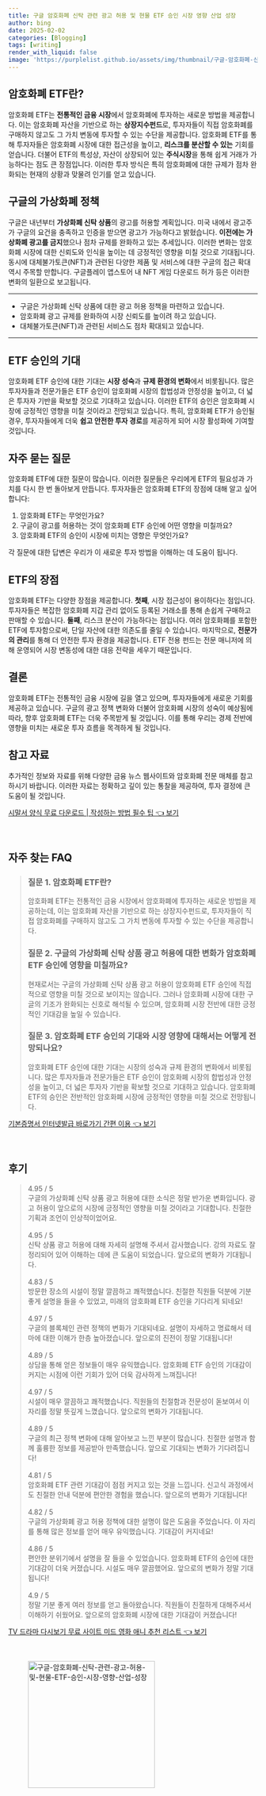 ```yaml
---
title: 구글 암호화폐 신탁 관련 광고 허용 및 현물 ETF 승인 시장 영향 산업 성장
author: bing
date: 2025-02-02
categories: [Blogging]
tags: [writing]
render_with_liquid: false
image: 'https://purplelist.github.io/assets/img/thumbnail/구글-암호화폐-신탁-관련-광고-허용-및-현물-ETF-승인-시장-영향-산업-성장.webp'
---
```



<h2 id='암호화폐_ETF란'>암호화폐 ETF란?</h2>

<p>암호화폐 ETF는 <b>전통적인 금융 시장</b>에서 암호화폐에 투자하는 새로운 방법을 제공합니다. 이는 암호화폐 자산을 기반으로 하는 <b>상장지수펀드</b>로, 투자자들이 직접 암호화폐를 구매하지 않고도 그 가치 변동에 투자할 수 있는 수단을 제공합니다. 암호화폐 ETF를 통해 투자자들은 암호화폐 시장에 대한 접근성을 높이고, <b>리스크를 분산할 수 있는</b> 기회를 얻습니다. 더불어 ETF의 특성상, 자산이 상장되어 있는 <b>주식시장</b>을 통해 쉽게 거래가 가능하다는 점도 큰 장점입니다. 이러한 투자 방식은 특히 암호화폐에 대한 규제가 점차 완화되는 현재의 상황과 맞물려 인기를 얻고 있습니다.</p>

<h2 id='구글의_가상화폐_정책'>구글의 가상화폐 정책</h2>

<p>구글은 내년부터 <b>가상화폐 신탁 상품</b>의 광고를 허용할 계획입니다. 미국 내에서 광고주가 구글의 요건을 충족하고 인증을 받으면 광고가 가능하다고 밝혔습니다. <b>이전에는 가상화폐 광고를 금지</b>했으나 점차 규제를 완화하고 있는 추세입니다. 이러한 변화는 암호화폐 시장에 대한 신뢰도와 인식을 높이는 데 긍정적인 영향을 미칠 것으로 기대됩니다. 동시에 대체불가토큰(NFT)과 관련된 다양한 제품 및 서비스에 대한 구글의 접근 확대 역시 주목할 만합니다. 구글플레이 앱스토어 내 NFT 게임 다운로드 허가 등은 이러한 변화의 일환으로 보고됩니다.</p>

<hr />

<ul>
    <li>구글은 가상화폐 신탁 상품에 대한 광고 허용 정책을 마련하고 있습니다.</li>
    <li>암호화폐 광고 규제를 완화하여 시장 신뢰도를 높이려 하고 있습니다.</li>
    <li>대체불가토큰(NFT)과 관련된 서비스도 점차 확대되고 있습니다.</li>
</ul>

<hr />

<h2 id='ETF승인의기대'>ETF 승인의 기대</h2>

<p>암호화폐 ETF 승인에 대한 기대는 <b>시장 성숙</b>과 <b>규제 환경의 변화</b>에서 비롯됩니다. 많은 투자자들과 전문가들은 ETF 승인이 암호화폐 시장의 합법성과 안정성을 높이고, 더 넓은 투자자 기반을 확보할 것으로 기대하고 있습니다. 이러한 ETF의 승인은 암호화폐 시장에 긍정적인 영향을 미칠 것이라고 전망되고 있습니다. 특히, 암호화폐 ETF가 승인될 경우, 투자자들에게 더욱 <b>쉽고 안전한 투자 경로</b>를 제공하게 되어 시장 활성화에 기여할 것입니다.</p>

<h2 id='자주묻는질문'>자주 묻는 질문</h2>

<p>암호화폐 ETF에 대한 질문이 많습니다. 이러한 질문들은 우리에게 ETF의 필요성과 가치를 다시 한 번 돌아보게 만듭니다.  투자자들은 암호화폐 ETF의 장점에 대해 알고 싶어 합니다:
<ol>
    <li>암호화폐 ETF는 무엇인가요?</li>
    <li>구글이 광고를 허용하는 것이 암호화폐 ETF 승인에 어떤 영향을 미칠까요?</li>
    <li>암호화폐 ETF의 승인이 시장에 미치는 영향은 무엇인가요?</li>
</ol>
각 질문에 대한 답변은 우리가 이 새로운 투자 방법을 이해하는 데 도움이 됩니다.</p>

<h2 id='ETF의장점'>ETF의 장점</h2>

<p>암호화폐 ETF는 다양한 장점을 제공합니다. <b>첫째</b>, 시장 접근성이 용이하다는 점입니다. 투자자들은 복잡한 암호화폐 지갑 관리 없이도 등록된 거래소를 통해 손쉽게 구매하고 판매할 수 있습니다. <b>둘째</b>, 리스크 분산이 가능하다는 점입니다. 여러 암호화폐를 포함한 ETF에 투자함으로써, 단일 자산에 대한 의존도를 줄일 수 있습니다. 마지막으로, <b>전문가의 관리</b>를 통해 더 안전한 투자 환경을 제공합니다. ETF 전용 펀드는 전문 매니저에 의해 운영되어 시장 변동성에 대한 대응 전략을 세우기 때문입니다.</p>

<h2 id='결론'>결론</h2>

<p>암호화폐 ETF는 전통적인 금융 시장에 길을 열고 있으며, 투자자들에게 새로운 기회를 제공하고 있습니다. 구글의 광고 정책 변화와 더불어 암호화폐 시장의 성숙이 예상됨에 따라, 향후 암호화폐 ETF는 더욱 주목받게 될 것입니다. 이를 통해 우리는 경제 전반에 영향을 미치는 새로운 투자 흐름을 목격하게 될 것입니다.</p>

<h2 id='참고자료'>참고 자료</h2>

<p>추가적인 정보와 자료를 위해 다양한 금융 뉴스 웹사이트와 암호화폐 전문 매체를 참고하시기 바랍니다. 이러한 자료는 정확하고 깊이 있는 통찰을 제공하여, 투자 결정에 큰 도움이 될 것입니다.</p>


<p><a class="click-button" title="시말서 양식 무료 다운로드 | 작성하는 방법 필수 팁" href="https://purplelist.github.io/posts/%EC%8B%9C%EB%A7%90%EC%84%9C-%EC%96%91%EC%8B%9D-%EB%AC%B4%EB%A3%8C-%EB%8B%A4%EC%9A%B4%EB%A1%9C%EB%93%9C-%EC%9E%91%EC%84%B1%ED%95%98%EB%8A%94-%EB%B0%A9%EB%B2%95-%ED%95%84%EC%88%98-%ED%8C%81/" rel="dofollow">시말서 양식 무료 다운로드 | 작성하는 방법 필수 팁 👈 보기</a></p><br>
<h2 id='자주_찾는_FAQ'>자주 찾는 FAQ</h2>
<div itemscope="" itemtype="https://schema.org/FAQPage"> 
<blockquote> 
<div itemscope="" itemprop="mainEntity" itemtype="https://schema.org/Question"> 
<h3 itemprop="name">질문 1. 암호화폐 ETF란?</h3> 
<div itemscope="" itemprop="acceptedAnswer" itemtype="https://schema.org/Answer"> 
<span itemprop="text"> 
<p>암호화폐 ETF는 전통적인 금융 시장에서 암호화폐에 투자하는 새로운 방법을 제공하는데, 이는 암호화폐 자산을 기반으로 하는 상장지수펀드로, 투자자들이 직접 암호화폐를 구매하지 않고도 그 가치 변동에 투자할 수 있는 수단을 제공합니다.</p> 
</span> 
</div> 
</div> 

<div itemscope="" itemprop="mainEntity" itemtype="https://schema.org/Question"> 
<h3 itemprop="name">질문 2. 구글의 가상화폐 신탁 상품 광고 허용에 대한 변화가 암호화폐 ETF 승인에 영향을 미칠까요?</h3> 
<div itemscope="" itemprop="acceptedAnswer" itemtype="https://schema.org/Answer"> 
<span itemprop="text"> 
<p>현재로서는 구글의 가상화폐 신탁 상품 광고 허용이 암호화폐 ETF 승인에 직접적으로 영향을 미칠 것으로 보이지는 않습니다. 그러나 암호화폐 시장에 대한 구글의 기조가 완화되는 신호로 해석될 수 있으며, 암호화폐 시장 전반에 대한 긍정적인 기대감을 높일 수 있습니다.</p> 
</span> 
</div> 
</div> 

<div itemscope="" itemprop="mainEntity" itemtype="https://schema.org/Question"> 
<h3 itemprop="name">질문 3. 암호화폐 ETF 승인의 기대와 시장 영향에 대해서는 어떻게 전망되나요?</h3> 
<div itemscope="" itemprop="acceptedAnswer" itemtype="https://schema.org/Answer"> 
<span itemprop="text"> 
<p>암호화폐 ETF 승인에 대한 기대는 시장의 성숙과 규제 환경의 변화에서 비롯됩니다. 많은 투자자들과 전문가들은 ETF 승인이 암호화폐 시장의 합법성과 안정성을 높이고, 더 넓은 투자자 기반을 확보할 것으로 기대하고 있습니다. 암호화폐 ETF의 승인은 전반적인 암호화폐 시장에 긍정적인 영향을 미칠 것으로 전망됩니다.</p> 
</span> 
</div> 
</div> 
</blockquote> 
</div>
<p><a class="click-button" title="기본증명서 인터넷발급 바로가기 간편 이용" href="https://purplelist.github.io/posts/%EA%B8%B0%EB%B3%B8%EC%A6%9D%EB%AA%85%EC%84%9C-%EC%9D%B8%ED%84%B0%EB%84%B7%EB%B0%9C%EA%B8%89-%EB%B0%94%EB%A1%9C%EA%B0%80%EA%B8%B0-%EA%B0%84%ED%8E%B8-%EC%9D%B4%EC%9A%A9/" rel="dofollow">기본증명서 인터넷발급 바로가기 간편 이용 👈 보기</a></p><br>
<h2 id='후기'>후기</h2>
<div itemscope itemtype="https://schema.org/Product">
  <blockquote>
  <div itemprop="review" itemscope itemtype="https://schema.org/Review">
      <div itemprop="reviewRating" itemscope itemtype="https://schema.org/Rating"> <span itemprop="ratingValue">4.95</span> / <span itemprop="bestRating">5</span> </div>
      <span itemprop="reviewBody">구글의 가상화폐 신탁 상품 광고 허용에 대한 소식은 정말 반가운 변화입니다. 광고 허용이 앞으로의 시장에 긍정적인 영향을 미칠 것이라고 기대합니다. 친절한 기획과 조언이 인상적이었어요.</span>
  </div>
  <br>
  <div itemprop="review" itemscope itemtype="https://schema.org/Review">
      <div itemprop="reviewRating" itemscope itemtype="https://schema.org/Rating"> <span itemprop="ratingValue">4.95</span> / <span itemprop="bestRating">5</span> </div>
      <span itemprop="reviewBody">신탁 상품 광고 허용에 대해 자세히 설명해 주셔서 감사했습니다. 강의 자료도 잘 정리되어 있어 이해하는 데에 큰 도움이 되었습니다. 앞으로의 변화가 기대됩니다.</span>
  </div>
  <br>
  <div itemprop="review" itemscope itemtype="https://schema.org/Review">
      <div itemprop="reviewRating" itemscope itemtype="https://schema.org/Rating"> <span itemprop="ratingValue">4.83</span> / <span itemprop="bestRating">5</span> </div>
      <span itemprop="reviewBody">방문한 장소의 시설이 정말 깔끔하고 쾌적했습니다. 친절한 직원들 덕분에 기분 좋게 설명을 들을 수 있었고, 미래의 암호화폐 ETF 승인을 기다리게 되네요!</span>
  </div>
  <br>
  <div itemprop="review" itemscope itemtype="https://schema.org/Review">
      <div itemprop="reviewRating" itemscope itemtype="https://schema.org/Rating"> <span itemprop="ratingValue">4.97</span> / <span itemprop="bestRating">5</span> </div>
      <span itemprop="reviewBody">구글의 블록체인 관련 정책의 변화가 기대되네요. 설명이 자세하고 명료해서 테마에 대한 이해가 한층 높아졌습니다. 앞으로의 진전이 정말 기대됩니다!</span>
  </div>
  <br>
  <div itemprop="review" itemscope itemtype="https://schema.org/Review">
      <div itemprop="reviewRating" itemscope itemtype="https://schema.org/Rating"> <span itemprop="ratingValue">4.89</span> / <span itemprop="bestRating">5</span> </div>
      <span itemprop="reviewBody">상담을 통해 얻은 정보들이 매우 유익했습니다. 암호화폐 ETF 승인의 기대감이 커지는 시점에 이런 기회가 있어 더욱 감사하게 느껴집니다!</span>
  </div>
  <br>
  <div itemprop="review" itemscope itemtype="https://schema.org/Review">
      <div itemprop="reviewRating" itemscope itemtype="https://schema.org/Rating"> <span itemprop="ratingValue">4.97</span> / <span itemprop="bestRating">5</span> </div>
      <span itemprop="reviewBody">시설이 매우 깔끔하고 쾌적했습니다. 직원들의 친절함과 전문성이 돋보여서 이 자리를 정말 뜻깊게 느꼈습니다. 앞으로의 변화가 기대됩니다.</span>
  </div>
  <br>
  <div itemprop="review" itemscope itemtype="https://schema.org/Review">
      <div itemprop="reviewRating" itemscope itemtype="https://schema.org/Rating"> <span itemprop="ratingValue">4.89</span> / <span itemprop="bestRating">5</span> </div>
      <span itemprop="reviewBody">구글의 최근 정책 변화에 대해 알아보고 느낀 부분이 많습니다. 친절한 설명과 함께 훌륭한 정보를 제공받아 만족했습니다. 앞으로 기대되는 변화가 기다려집니다!</span>
  </div>
  <br>
  <div itemprop="review" itemscope itemtype="https://schema.org/Review">
      <div itemprop="reviewRating" itemscope itemtype="https://schema.org/Rating"> <span itemprop="ratingValue">4.81</span> / <span itemprop="bestRating">5</span> </div>
      <span itemprop="reviewBody">암호화폐 ETF 관련 기대감이 점점 커지고 있는 것을 느낍니다. 신고식 과정에서도 친절한 안내 덕분에 편안한 경험을 했습니다. 앞으로의 변화가 기대됩니다!</span>
  </div>
  <br>
  <div itemprop="review" itemscope itemtype="https://schema.org/Review">
      <div itemprop="reviewRating" itemscope itemtype="https://schema.org/Rating"> <span itemprop="ratingValue">4.82</span> / <span itemprop="bestRating">5</span> </div>
      <span itemprop="reviewBody">구글의 가상화폐 광고 허용 정책에 대한 설명이 많은 도움을 주었습니다. 이 자리를 통해 많은 정보를 얻어 매우 유익했습니다. 기대감이 커지네요!</span>
  </div>
  <br>
  <div itemprop="review" itemscope itemtype="https://schema.org/Review">
      <div itemprop="reviewRating" itemscope itemtype="https://schema.org/Rating"> <span itemprop="ratingValue">4.86</span> / <span itemprop="bestRating">5</span> </div>
      <span itemprop="reviewBody">편안한 분위기에서 설명을 잘 들을 수 있었습니다. 암호화폐 ETF의 승인에 대한 기대감이 더욱 커졌습니다. 시설도 매우 깔끔했어요. 앞으로의 변화가 정말 기대됩니다!</span>
  </div>
  <br>
  <div itemprop="review" itemscope itemtype="https://schema.org/Review">
      <div itemprop="reviewRating" itemscope itemtype="https://schema.org/Rating"> <span itemprop="ratingValue">4.9</span> / <span itemprop="bestRating">5</span> </div>
      <span itemprop="reviewBody">정말 기분 좋게 여러 정보를 얻고 돌아왔습니다. 직원들이 친절하게 대해주셔서 이해하기 쉬웠어요. 앞으로의 암호화폐 시장에 대한 기대감이 커졌습니다!</span>
  </div>
  </blockquote>
</div>
<p><a class="click-button" title="TV 드라마 다시보기 무료 사이트 미드 영화 애니 추천 리스트" href="https://purplelist.github.io/posts/TV-%EB%93%9C%EB%9D%BC%EB%A7%88-%EB%8B%A4%EC%8B%9C%EB%B3%B4%EA%B8%B0-%EB%AC%B4%EB%A3%8C-%EC%82%AC%EC%9D%B4%ED%8A%B8-%EB%AF%B8%EB%93%9C-%EC%98%81%ED%99%94-%EC%95%A0%EB%8B%88-%EC%B6%94%EC%B2%9C-%EB%A6%AC%EC%8A%A4%ED%8A%B8/" rel="dofollow">TV 드라마 다시보기 무료 사이트 미드 영화 애니 추천 리스트 👈 보기</a></p><br>
<figure class="image"><img src="https://purplelist.github.io/assets/img/thumbnail/구글-암호화폐-신탁-관련-광고-허용-및-현물-ETF-승인-시장-영향-산업-성장.webp" alt="구글-암호화폐-신탁-관련-광고-허용-및-현물-ETF-승인-시장-영향-산업-성장" width="256" height="256"></figure>